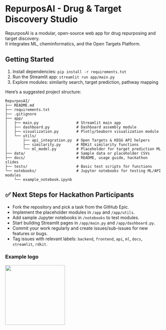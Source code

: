 # RepurposAI - Drug & Target Discovery Studio

RepurposAI is a modular, open-source web app for drug repurposing and target discovery.  
It integrates ML, cheminformatics, and the Open Targets Platform.

## Getting Started

1. Install dependencies: `pip install -r requirements.txt`
2. Run the Streamlit app: `streamlit run app/main.py`
3. Explore modules: similarity search, target prediction, pathway mapping

Here’s a suggested project structure:
```
RepurposAI/
├── README.md
├── requirements.txt
├── .gitignore
├── app/
│   ├── main.py                 # Streamlit main app
│   ├── dashboard.py            # Dashboard assembly module
│   ├── visualization.py        # Plotly/Seaborn visualization module
│   └── utils/
│       ├── api_integration.py  # Open Targets & KEGG API helpers
│       ├── similarity.py       # RDKit similarity functions
│       └── ml_model.py         # Placeholder for target prediction ML
├── data/                       # Sample data or placeholder CSVs
├── docs/                       # README, usage guide, hackathon slides
├── tests/                      # Basic test scripts for functions
└── notebooks/                  # Jupyter notebooks for testing ML/API modules
    └── example_notebook.ipynb
```


## ✅ Next Steps for Hackathon Participants

- Fork the repository and pick a task from the GitHub Epic.  
- Implement the placeholder modules in `/app` and `/app/utils`.  
- Add sample Jupyter notebooks in `/notebooks` to test modules.  
- Start building Streamlit pages in `/app/main.py` and `/app/dashboard.py`.  
- Commit your work regularly and create issues/sub-issues for new features or bugs.  
- Tag issues with relevant labels: `backend`, `frontend`, `api`, `ml`, `docs`, `streamlit`, `rdkit`.

### Example logo
<img src="https://github.com/jchchiu/RepurposAI-web-app/blob/main/docs/images/RepurposAI_LOGO_example.png" width="192">

